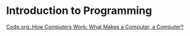 # Introduction to Programming
[Code.org: How Computers Work: What Makes a Computer, a Computer?](https://www.youtube.com/watch?v=mCq8-xTH7jA)